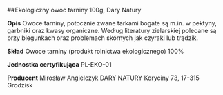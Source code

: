 ##Ekologiczny owoc tarniny 100g, Dary Natury

**Opis** Owoce tarniny, potocznie zwane tarkami bogate są m.in. w pektyny, garbniki oraz kwasy organiczne. Według literatury zielarskiej polecane są przy biegunkach oraz problemach skórnych jak czyraki lub trądzik. 

**Skład** Owoce tarniny (produkt rolnictwa ekologicznego) 100%

**Jednostka certyfikująca** PL-EKO-01

**Producent** Mirosław Angielczyk DARY NATURY
Koryciny 73, 17-315 Grodzisk